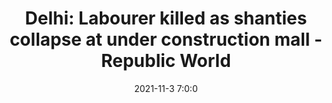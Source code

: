 ---
"title": "Delhi: Labourer killed as shanties collapse at under construction mall - Republic World"
"date": "2021-11-3 7:0:0"
"feed_name": "GOOGLENEWSCONSTRUCTION"
"feed_website": "https://news.google.com/search?q=construction%2Bincident&hl=en-US&gl=US&ceid=US:en"
"feed_rss": "https://news.google.com/rss/search?q=construction%2Bincident&hl=en-US&gl=US&ceid=US:en"
"link": "https://m.republicworld.com/india-news/city-news/delhi-labourer-killed-as-shanties-collapse-at-under-construction-mall.html"
"source": "{'href': 'https://m.republicworld.com', 'title': 'Republic World'}"
"file": "_posts/2021-1-1-d222f1bade78078bbc6a668b7755daf40a590961.md"
"accident": "1"
"drilling": "0"
"dead": "1"
"injured": "0"
"arrested": "0"
"place": "delhi"
"where": "construction site"
"causes": "collapse"
"place_uri": "http://en.wikipedia.org/wiki/Delhi"
---